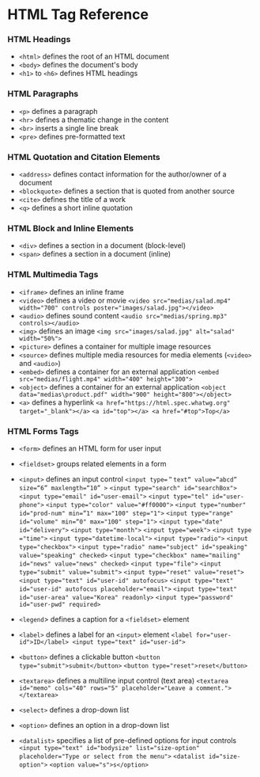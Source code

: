 # HTML Tag Reference

 ### HTML Headings
 - `<html>`	defines the root of an HTML document
 - `<body>`	defines the document's body
 - `<h1>` to `<h6>`	defines HTML headings

### HTML Paragraphs
 - `<p>`	defines a paragraph
 - `<hr>`	defines a thematic change in the content
 - `<br>`	inserts a single line break
 - `<pre>`	defines pre-formatted text

### HTML Quotation and Citation Elements
 - `<address>`	defines contact information for the author/owner of a document
 - `<blockquote>`	defines a section that is quoted from another source
 - `<cite>`	defines the title of a work
 - `<q>`	defines a short inline quotation

### HTML Block and Inline Elements
- `<div>`	defines a section in a document (block-level)
- `<span>` defines a section in a document (inline)

### HTML Multimedia Tags
- `<iframe>`	defines an inline frame
- `<video>`	defines a video or movie
`<video src="medias/salad.mp4" width="700" controls poster="images/salad.jpg"></video>`
- `<audio>`	defines sound content
`<audio src="medias/spring.mp3" controls></audio>`
- `<img>`	defines an image
`<img src="images/salad.jpg" alt="salad" width="50%">`
- `<picture>`	defines a container for multiple image resources
- `<source>`	defines multiple media resources for media elements (`<video>` and `<audio>`)
- `<embed>`	defines a container for an external application
`<embed src="medias/flight.mp4" width="400" height="300">`
- `<object>`	defines a container for an external application
`<object data="medias\product.pdf" width="900" height="800"></object>`
- `<a>`	defines a hyperlink
`<a href="https://html.spec.whatwg.org" target="_blank"></a>`
`<a id="top"></a>
<a href="#top">Top</a>`


### HTML Forms Tags
- `<form>`	defines an HTML form for user input
- `<fieldset>`	groups related elements in a form
- `<input>`	defines an input control
`<input type=＂text“ value=“abcd” size=“6” maxlength=“10” >`
`<input type="search" id="searchBox">`
`<input type="email" id="user-email">`
`<input type="tel" id="user-phone">`
`<input type="color" value="#ff0000">`
`<input type="number" id="prod-num" min=“1" max="100" step="1">`
`<input type="range" id="volume" min=“0" max="100" step="1">`
`<input type="date" id="delivery">`
`<input type="month">`
`<input type="week">`
`<input type ="time">`
`<input type="datetime-local">`
`<input type="radio">`
`<input type="checkbox">`
`<input type="radio" name="subject" id="speaking" value="speaking" checked>`
`<input type="checkbox" name="mailing" id="news" value="news" checked>`
`<input type="file">`
`<input type="submit" value="submit">`
`<input type="reset" value="reset">`
`<input type="text" id="user-id" autofocus>`
`<input type="text" id="user-id" autofocus placeholder="email">`
`<input type="text" id="user-area" value="Korea" readonly>`
`<input type="password" id="user-pwd" required>`

- `<legend`>	defines a caption for a `<fieldset>` element
- `<label>`	defines a label for an `<input>` element
`<label for="user-id">ID</label>
<input type="text" id="user-id">`
- `<button>`	defines a clickable button
`<button type="submit">submit</button>`
`<button type="reset">reset</button>`
- `<textarea>`	defines a multiline input control (text area)
`<textarea id="memo" cols="40" rows="5" placeholder="Leave a comment."></textarea>`
- `<select>`	defines a drop-down list
- `<option>`	defines an option in a drop-down list
- `<datalist>`	specifies a list of pre-defined options for input controls
`<input type="text" id="bodysize" list="size-option" placeholder="Type or select from the menu">`
`<datalist id="size-option">`
`<option value="s">s</option>`



